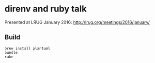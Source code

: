 # direnv and ruby talk

Presented at LRUG January 2016: http://lrug.org/meetings/2016/january/


## Build

```
brew install plantuml
bundle
rake
```

